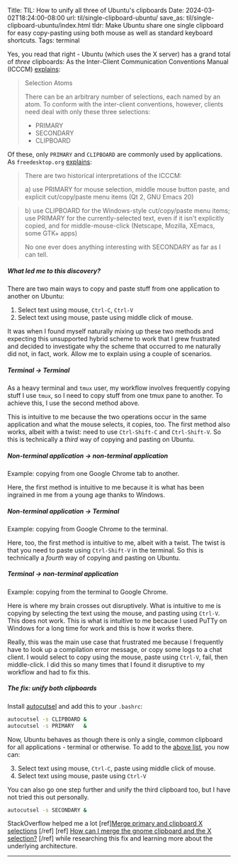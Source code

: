 Title: TIL: How to unify all three of Ubuntu's clipboards
Date: 2024-03-02T18:24:00-08:00
url: til/single-clipboard-ubuntu/
save_as: til/single-clipboard-ubuntu/index.html
tldr: Make Ubuntu share one single clipboard for easy copy-pasting using both mouse as well as standard keyboard shortcuts.
Tags: terminal

Yes, you read that right - Ubuntu (which uses the X server) has a grand total of
*three* clipboards: As the Inter-Client Communication Conventions Manual (ICCCM)
[explains](https://x.org/releases/X11R7.6/doc/xorg-docs/specs/ICCCM/icccm.html#:~:text=large%20data%20transfers.-,Use%20of%20Selection%20Atoms,-Defining%20a%20new):

> Selection Atoms
>
> There can be an arbitrary number of selections, each named by an atom. To conform
> with the inter-client conventions, however, clients need deal with only these three
> selections:
>
> * PRIMARY
> * SECONDARY
> * CLIPBOARD

Of these, only `PRIMARY` and `CLIPBOARD` are commonly used by applications. As
`freedesktop.org`
[explains](https://specifications.freedesktop.org/clipboards-spec/clipboards-latest.txt):

> There are two historical interpretations of the ICCCM:
>
> a) use PRIMARY for mouse selection, middle mouse button paste, and
>    explicit cut/copy/paste menu items (Qt 2, GNU Emacs 20)

> b) use CLIPBOARD for the Windows-style cut/copy/paste menu items;
>    use PRIMARY for the currently-selected text, even if it isn't
>    explicitly copied, and for middle-mouse-click (Netscape, Mozilla,
>    XEmacs, some GTK+ apps)
>
> No one ever does anything interesting with SECONDARY as far as I can
> tell.

##### What led me to this discovery? <a name="copyways"></a>

There are two main ways to copy and paste stuff from one application to another on
Ubuntu:

1. Select text using mouse, `Ctrl-C`, `Ctrl-V`
2. Select text using mouse, paste using middle click of mouse.

It was when I found myself naturally mixing up these two methods and expecting this
unsupported hybrid scheme to work that I grew frustrated and decided to investigate
why the scheme that occurred to me naturally did not, in fact, work. Allow me to
explain using a couple of scenarios.

##### Terminal &rarr; Terminal

As a heavy terminal and `tmux` user, my workflow involves frequently copying stuff I
use `tmux`, so I need to copy stuff from one tmux pane to another. To achieve this, I
use the second method above.

This is intuitive to me because the two operations occur in the same application and
what the mouse selects, it copies, too. The first method also works, albeit with a twist:
need to use `Ctrl-Shift-C` and `Ctrl-Shift-V`. So this is technically a _third_ way
of copying and pasting on Ubuntu.

##### Non-terminal application &rarr; non-terminal application

Example: copying from one Google Chrome tab to another.

Here, the first method is intuitive to me because it is what has been ingrained in me
from a young age thanks to Windows.

##### Non-terminal application &rarr; Terminal

Example: copying from Google Chrome to the terminal.

Here, too, the first method is intuitive to me, albeit with a twist. The twist is
that you need to paste using `Ctrl-Shift-V` in the terminal. So this is technically a
_fourth_ way of copying and pasting on Ubuntu.

##### Terminal &rarr; non-terminal application

Example: copying from the terminal to Google Chrome.

Here is where my brain crosses out disruptively. What is intuitive to me is copying
by selecting the text using the mouse, and pasting using `Ctrl-V`. This does not
work. This is what is intuitive to me because I used PuTTy on Windows for a long time
for work and this is how it works there.

Really, this was the main use case that frustrated me because I frequently have to
look up a compilation error message, or copy some logs to a chat client. I would
select to copy using the mouse, paste using `Ctrl-V`, fail, then middle-click. I did
this so many times that I found it disruptive to my workflow and had to fix this.

##### The fix: unify both clipboards

Install [autocutsel](https://www.nongnu.org/autocutsel/) and add this to your
`.bashrc`:

```bash
autocutsel -s CLIPBOARD &
autocutsel -s PRIMARY   &
```

Now, Ubuntu behaves as though there is only a single, common clipboard for all
applications - terminal or otherwise. To add to the [above list](#copyways), you now
can:

3. Select text using mouse, `Ctrl-C`, paste using middle click of mouse.
4. Select text using mouse, paste using `Ctrl-V`

You can also go one step further and unify the third clipboard too, but I have not
tried this out personally.

```bash
autocutsel -s SECONDARY &
```

StackOverflow helped me a lot [ref][Merge primary and clipboard X
selections](https://unix.stackexchange.com/questions/628492/merge-primary-and-clipboard-x-selections)
[/ref] [ref] [How can I merge the gnome clipboard and the X
selection?](https://superuser.com/questions/68170/how-can-i-merge-the-gnome-clipboard-and-the-x-selection)
[/ref] while researching this fix and learning more about the underlying architecture.

---
